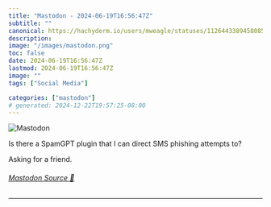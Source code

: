 ```yaml
---
title: "Mastodon - 2024-06-19T16:56:47Z"
subtitle: ""
canonical: https://hachyderm.io/users/mweagle/statuses/112644338945808537
description:
image: "/images/mastodon.png"
toc: false
date: 2024-06-19T16:56:47Z
lastmod: 2024-06-19T16:56:47Z
image: ""
tags: ["Social Media"]

categories: ["mastodon"]
# generated: 2024-12-22T19:57:25-08:00
---
```

![Mastodon](/images/mastodon.png)

<p>Is there a SpamGPT plugin that I can direct SMS phishing attempts to?  </p><p>Asking for a friend.</p>


###### [Mastodon Source 🐘](https://hachyderm.io/@mweagle/112644338945808537)

___
